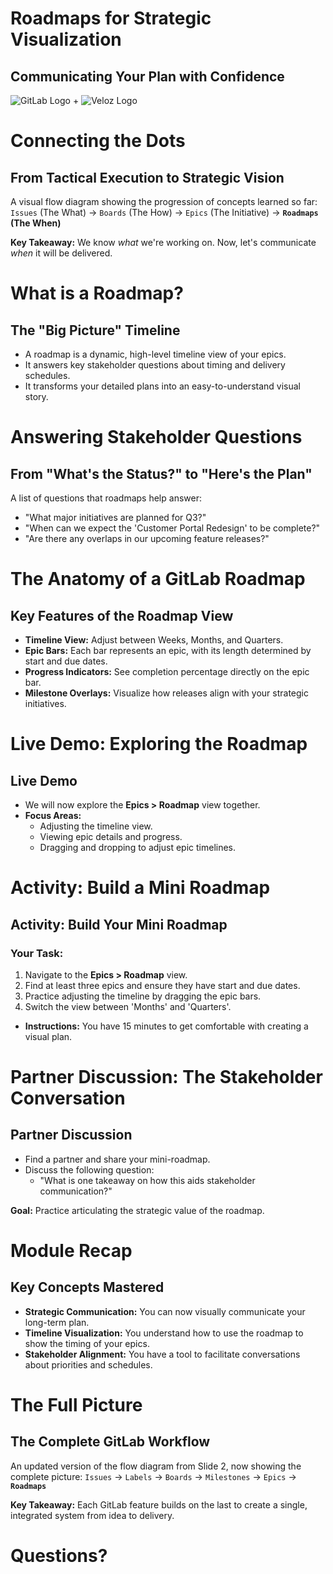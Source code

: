 # Roadmaps for Strategic Visualization

## Communicating Your Plan with Confidence

![GitLab Logo](https://gitlab.com/assets/favicon-72a2cad5025aa931d6ea56c3201d1f18e68a8cd39788c7c80d5b2b82aa5143ef.png) + ![Veloz Logo](https://img1.wsimg.com/isteam/ip/55a4d049-b669-44b1-befb-5cbb852ac163/Veloz-Logo.svg/:/rs=w:59,h:59,cg:true,m/cr=w:59,h:59/qt=q:100/ll)


# Connecting the Dots

## From Tactical Execution to Strategic Vision

A visual flow diagram showing the progression of concepts learned so far: `Issues` (The What) \-\> `Boards` (The How) \-\> `Epics` (The Initiative) \-\> **`Roadmaps` (The When)**

**Key Takeaway:** We know *what* we're working on. Now, let's communicate *when* it will be delivered.

# What is a Roadmap?

## The "Big Picture" Timeline

* A roadmap is a dynamic, high-level timeline view of your epics.  
* It answers key stakeholder questions about timing and delivery schedules.  
* It transforms your detailed plans into an easy-to-understand visual story.

# Answering Stakeholder Questions

## From "What's the Status?" to "Here's the Plan"

A list of questions that roadmaps help answer:

* "What major initiatives are planned for Q3?"  
* "When can we expect the 'Customer Portal Redesign' to be complete?"  
* "Are there any overlaps in our upcoming feature releases?"

# The Anatomy of a GitLab Roadmap

## Key Features of the Roadmap View

* **Timeline View:** Adjust between Weeks, Months, and Quarters.  
* **Epic Bars:** Each bar represents an epic, with its length determined by start and due dates.  
* **Progress Indicators:** See completion percentage directly on the epic bar.  
* **Milestone Overlays:** Visualize how releases align with your strategic initiatives.


# Live Demo: Exploring the Roadmap

## Live Demo

* We will now explore the **Epics \> Roadmap** view together.  
* **Focus Areas:**  
  * Adjusting the timeline view.  
  * Viewing epic details and progress.  
  * Dragging and dropping to adjust epic timelines.

# Activity: Build a Mini Roadmap

## Activity: Build Your Mini Roadmap

### Your Task:

1. Navigate to the **Epics \> Roadmap** view.  
2. Find at least three epics and ensure they have start and due dates.  
3. Practice adjusting the timeline by dragging the epic bars.  
4. Switch the view between 'Months' and 'Quarters'.  

* **Instructions:** You have 15 minutes to get comfortable with creating a visual plan.

# Partner Discussion: The Stakeholder Conversation

## Partner Discussion

* Find a partner and share your mini-roadmap.  
* Discuss the following question:  
  * "What is one takeaway on how this aids stakeholder communication?"

**Goal:** Practice articulating the strategic value of the roadmap.

# Module Recap

## Key Concepts Mastered

* **Strategic Communication:** You can now visually communicate your long-term plan.  
* **Timeline Visualization:** You understand how to use the roadmap to show the timing of your epics.  
* **Stakeholder Alignment:** You have a tool to facilitate conversations about priorities and schedules.

# The Full Picture

## The Complete GitLab Workflow

An updated version of the flow diagram from Slide 2, now showing the complete picture: `Issues` \-\> `Labels` \-\> `Boards` \-\> `Milestones` \-\> `Epics` \-\> **`Roadmaps`**

**Key Takeaway:** Each GitLab feature builds on the last to create a single, integrated system from idea to delivery.

# Questions?
